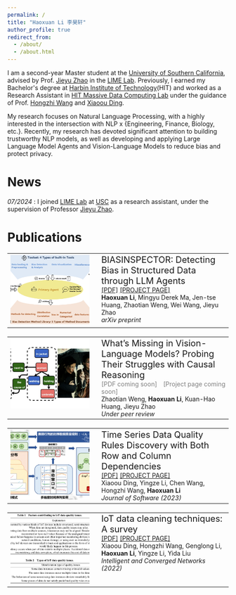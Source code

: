 ```yaml
---
permalink: /
title: "Haoxuan Li 李昊轩"
author_profile: true
redirect_from: 
  - /about/
  - /about.html
---
```

I am a second-year Master student at the [University of Southern California](https://www.usc.edu/), advised by Prof. [Jieyu Zhao](https://jyzhao.net/) in the [LIME Lab](https://jyzhao.net/lab.html). Previously, I earned my Bachelor's degree at [Harbin Institute of Technology](https://www.hit.edu.cn/)(HIT) and worked as a Research Assistant in [HIT Massive Data Computing Lab](https://db.hit.edu.cn/main.htm) under the guidance of Prof. [Hongzhi Wang](https://homepage.hit.edu.cn/wang) and [Xiaoou Ding](https://scholar.google.com/citations?user=GJUuXGMAAAAJ).

My research focuses on Natural Language Processing, with a highly interested in the intersection with NLP x {Engineering, Finance, Biology, etc.}. Recently, my research  has devoted significant attention to building trustworthy NLP models, as well as developing and applying Large Language Model Agents and Vision-Language Models to reduce bias and protect privacy.


News
======
*07/2024* : I joined [LIME Lab](https://jyzhao.net/lab.html) at [USC](https://www.usc.edu/) as a research assistant, under the supervision of Professor [Jieyu Zhao](https://jyzhao.net/).


Publications
======
<table style="border: none; border-collapse: collapse; width: 100%; table-layout: fixed; margin-bottom: 20px;">
  <tr>
    <td style="border: none; width: 180px; vertical-align: top; padding-right: 20px;">
      <img src="../images/publication_images/BiasInspector_4.png" alt="BIASINSPECTOR: Detecting Bias in Structured Data through LLM Agents" style="width: 200px; height: 160px; object-fit: cover; border: none;" />
    </td>
    <td style="border: none; vertical-align: top;">
      <span style="font-size: 20px;">BIASINSPECTOR: Detecting Bias in Structured Data through LLM Agents</span> <br>
      <a href="https://arxiv.org/pdf/2504.04855">[PDF]</a> 
      <a href="https://arxiv.org/abs/2504.04855">[PROJECT PAGE]</a> <br>
      <strong>Haoxuan Li</strong>, Mingyu Derek Ma, Jen-tse Huang, Zhaotian Weng, Wei Wang, Jieyu Zhao  <br>
      <i>arXiv preprint</i> <br>
    </td>
  </tr>
</table>
<table style="border: none; border-collapse: collapse; width: 100%; table-layout: fixed; margin-bottom: 20px;">
  <tr>
    <td style="border: none; width: 180px; vertical-align: top; padding-right: 20px;">
      <img src="../images/publication_images/VLMCausal_3.png" alt="What’s Missing in Vision-Language Models? Probing Their Struggles with Causal Reasoning" style="width: 200px; height: 160px; object-fit: cover; border: none;" />
    </td>
    <td style="border: none; vertical-align: top;">
      <span style="font-size: 20px;">What’s Missing in Vision-Language Models? Probing Their Struggles with Causal Reasoning</span> <br>
      <!-- <a href="https://jos.org.cn/jos/article/pdf/6793">[PDF]</a> 
      <a href="https://jos.org.cn/jos/article/abstract/6793">[PROJECT PAGE]</a> <br> -->
      <span style="color: gray; margin-right: 10px;">[PDF coming soon]</span> 
      <span style="color: gray;">[Project page coming soon]</span> <br>
      Zhaotian Weng, <strong>Haoxuan Li</strong>, Kuan-Hao Huang, Jieyu Zhao <br>
      <i>Under peer review</i> <br>
    </td>
  </tr>
</table>
<table style="border: none; border-collapse: collapse; width: 100%; table-layout: fixed; margin-bottom: 20px;">
  <tr>
    <td style="border: none; width: 180px; vertical-align: top; padding-right: 20px;">
      <img src="../images/publication_images/Data_Quality_2.png" alt="Time Series Data Quality Rules Discovery with Both Row and Column Dependencies" style="width: 200px; height: 160px; object-fit: cover; border: none;" />
    </td>
    <td style="border: none; vertical-align: top;">
      <span style="font-size: 20px;">Time Series Data Quality Rules Discovery with Both Row and Column Dependencies</span> <br>
      <a href="https://jos.org.cn/jos/article/pdf/6793">[PDF]</a> 
      <a href="https://jos.org.cn/jos/article/abstract/6793">[PROJECT PAGE]</a> <br>
      Xiaoou Ding, Yingze Li, Chen Wang, Hongzhi Wang, <strong>Haoxuan Li</strong> <br>
      <i>Journal of Software (2023)</i> <br>
    </td>
  </tr>
</table>
<table style="border: none; border-collapse: collapse; width: 100%; table-layout: fixed; margin-bottom: 20px;">
  <tr>
    <td style="border: none; width: 180px; vertical-align: top; padding-right: 20px;">
      <img src="../images/publication_images/IoT_1.png" alt="IoT data cleaning techniques: A survey" style="width: 200px; height: 160px; object-fit: cover; border: none;" />
    </td>
    <td style="border: none; vertical-align: top;">
      <span style="font-size: 20px;">IoT data cleaning techniques: A survey</span> <br>
      <a href="https://ieeexplore.ieee.org/stamp/stamp.jsp?tp=&arnumber=10026521">[PDF]</a> 
      <a href="https://ieeexplore.ieee.org/document/10026521">[PROJECT PAGE]</a> <br>
      Xiaoou Ding, Hongzhi Wang, Genglong Li, <strong>Haoxuan Li</strong>, Yingze Li, Yida Liu <br>
      <i>Intelligent and Converged Networks (2022)</i> <br>
    </td>
  </tr>
</table>


<!-- Getting started
======
1. Register a GitHub account if you don't have one and confirm your e-mail (required!)
2. Fork [this repository](https://github.com/academicpages/academicpages.github.io) by clicking the "fork" button in the top right. 
3. Go to the repository's settings (rightmost item in the tabs that start with "Code", should be below "Unwatch"). Rename the repository "[your GitHub username].github.io", which will also be your website's URL.
4. Set site-wide configuration and create content & metadata (see below -- also see [this set of diffs](http://archive.is/3TPas) showing what files were changed to set up [an example site](https://getorg-testacct.github.io) for a user with the username "getorg-testacct")
5. Upload any files (like PDFs, .zip files, etc.) to the files/ directory. They will appear at https://[your GitHub username].github.io/files/example.pdf.  
6. Check status by going to the repository settings, in the "GitHub pages" section

Site-wide configuration
------
The main configuration file for the site is in the base directory in [_config.yml](https://github.com/academicpages/academicpages.github.io/blob/master/_config.yml), which defines the content in the sidebars and other site-wide features. You will need to replace the default variables with ones about yourself and your site's github repository. The configuration file for the top menu is in [_data/navigation.yml](https://github.com/academicpages/academicpages.github.io/blob/master/_data/navigation.yml). For example, if you don't have a portfolio or blog posts, you can remove those items from that navigation.yml file to remove them from the header. 

Create content & metadata
------
For site content, there is one markdown file for each type of content, which are stored in directories like _publications, _talks, _posts, _teaching, or _pages. For example, each talk is a markdown file in the [_talks directory](https://github.com/academicpages/academicpages.github.io/tree/master/_talks). At the top of each markdown file is structured data in YAML about the talk, which the theme will parse to do lots of cool stuff. The same structured data about a talk is used to generate the list of talks on the [Talks page](https://academicpages.github.io/talks), each [individual page](https://academicpages.github.io/talks/2012-03-01-talk-1) for specific talks, the talks section for the [CV page](https://academicpages.github.io/cv), and the [map of places you've given a talk](https://academicpages.github.io/talkmap.html) (if you run this [python file](https://github.com/academicpages/academicpages.github.io/blob/master/talkmap.py) or [Jupyter notebook](https://github.com/academicpages/academicpages.github.io/blob/master/talkmap.ipynb), which creates the HTML for the map based on the contents of the _talks directory).

**Markdown generator**

I have also created [a set of Jupyter notebooks](https://github.com/academicpages/academicpages.github.io/tree/master/markdown_generator
) that converts a CSV containing structured data about talks or presentations into individual markdown files that will be properly formatted for the Academic Pages template. The sample CSVs in that directory are the ones I used to create my own personal website at stuartgeiger.com. My usual workflow is that I keep a spreadsheet of my publications and talks, then run the code in these notebooks to generate the markdown files, then commit and push them to the GitHub repository.

How to edit your site's GitHub repository
------
Many people use a git client to create files on their local computer and then push them to GitHub's servers. If you are not familiar with git, you can directly edit these configuration and markdown files directly in the github.com interface. Navigate to a file (like [this one](https://github.com/academicpages/academicpages.github.io/blob/master/_talks/2012-03-01-talk-1.md) and click the pencil icon in the top right of the content preview (to the right of the "Raw | Blame | History" buttons). You can delete a file by clicking the trashcan icon to the right of the pencil icon. You can also create new files or upload files by navigating to a directory and clicking the "Create new file" or "Upload files" buttons. 

Example: editing a markdown file for a talk
![Editing a markdown file for a talk](/images/editing-talk.png)

For more info
------
More info about configuring Academic Pages can be found in [the guide](https://academicpages.github.io/markdown/). The [guides for the Minimal Mistakes theme](https://mmistakes.github.io/minimal-mistakes/docs/configuration/) (which this theme was forked from) might also be helpful. -->
